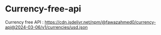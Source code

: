 # Currency-free-api
Currency free API : https://cdn.jsdelivr.net/npm/@fawazahmed0/currency-api@2024-03-06/v1/currencies/usd.json

